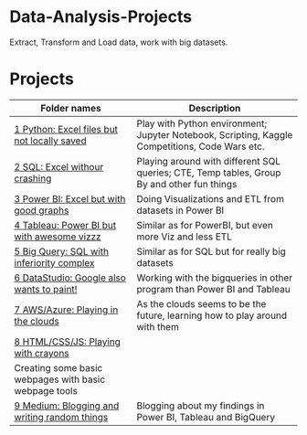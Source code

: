 # Data-Analysis-Projects
Extract, Transform and Load data, work with big datasets.

# Projects
|Folder names|Description| 
|---|---|
|[1 Python: Excel files but not locally saved](https://github.com/EliasNo/Data-Analysis-Projects/tree/master/1_Python_Excel-not-locally-saved)| Play with Python environment; Jupyter Notebook, Scripting, Kaggle Competitions, Code Wars etc.|
|[2 SQL: Excel withour crashing](https://github.com/EliasNo/Data-Analysis-Projects/tree/master/2_SQL_Excel-without-crashing)|Playing around with different SQL queries; CTE, Temp tables, Group By and other fun things|
|[3 Power BI: Excel but with good graphs](https://github.com/EliasNo/Data-Analysis-Projects/tree/master/3_Power_BI_Excel-with-good-graphs/PowerBI)|Doing Visualizations and ETL from datasets in Power BI|
|[4 Tableau: Power BI but with awesome vizzz](https://github.com/EliasNo/Data-Analysis-Projects/tree/master/4_Tableau_Power-BI-awesome-vizzzz)|Similar as for PowerBI, but even more Viz and less ETL|
|[5 Big Query: SQL with inferiority complex](https://github.com/EliasNo/Data-Analysis-Projects/tree/master/5_BigQuery_SQL-with-inferiority)|Similar as for SQL but for really big datasets|
|[6 DataStudio: Google also wants to paint!](https://github.com/EliasNo/Data-Analysis-Projects/tree/master/6_DataStudio_Google-want-to-paint!)|Working with the bigqueries in other program than Power BI and Tableau|
|[7 AWS/Azure: Playing in the clouds](https://github.com/EliasNo/Data-Analysis-Projects/tree/master/7_AWS_Azure_Playing-in-the-clouds)|As the clouds seems to be the future, learning how to play around with them|
|[8 HTML/CSS/JS: Playing with crayons](https://github.com/EliasNo/Data-Analysis-Projects/tree/master/8_HTML_CSS_JS-%20Play-with-crayons/Cheat_sheets)|
Creating some basic webpages with basic webpage tools|
|[9 Medium: Blogging and writing random things](https://github.com/EliasNo/Data-Analysis-Projects/tree/master/9_Medium_Writing-random-things)|Blogging about my findings in Power BI, Tableau and BigQuery|
